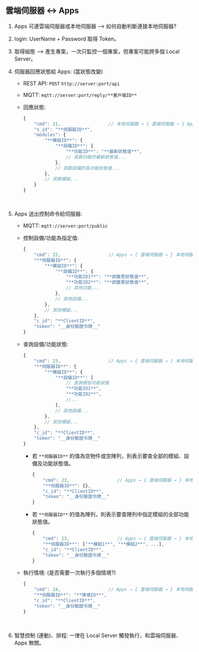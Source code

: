 雲端伺服器 ↔ Apps
---

1. Apps 可連雲端伺服器或本地伺服器 --> 如何自動判斷連接本地伺服器?

1. login: UserName + Password 取得 Token。

1. 取得組態 --> 產生專案，一次只監控一個專案，但專案可能跨多個 Local Server。

1. 伺服器回應狀態給 Apps: (當狀態改變)
    * REST API: `POST` `http://server:port/api`

    * MQTT: `mqtt://server:port/reply/**客戶端ID**`

    * 回應狀態:
        ```js
        {
            "cmd": 21,                  // 本地伺服器 → { 雲端伺服器 → } Apps
            "s_id": "**伺服器ID**",
            "modules": {
                "**模組ID**": {
                    "**設備ID**": {
                        "**功能ID**": "**最新狀態值**",
                        // 其餘功能的最新狀態值...
                    },
                    // 其餘設備的各功能狀態值...
                },
                // 其餘模組...
            }
        }
        ```
        <br>

1. Apps 送出控制命令給伺服器:
    * MQTT: `mqtt://server:port/public`

    * 控制設備/功能為指定值:
        ```js
        {
            "cmd": 22,                  // Apps → { 雲端伺服器 → } 本地伺服器
            "**伺服器ID**": {
                "**模組ID**": {
                    "**設備ID**": {
                        "**功能ID1**": "**欲變更狀態值**",
                        "**功能ID2**": "**欲變更狀態值**",
                        // 其他功能...
                    },
                    // 其他設備...
                },
                // 其他模組...
            },
            "c_id": "**ClientID**",
            "token": "__身份驗證令牌__"
        }
        ```

    * 查詢設備/功能狀態:
        ```js
        {
            "cmd": 23,                  // Apps → { 雲端伺服器 → } 本地伺服器
            "**伺服器ID**": {
                "**模組ID**": {
                    "**設備ID**": [
                        // 查詢那些功能狀態
                        "**功能ID1**",
                        "**功能ID2**",
                        //...
                    ],
                    // 其他設備...
                },
                // 其他模組...
            },
            "c_id": "**ClientID**",
            "token": "__身份驗證令牌__"
        }
        ```

        * 若 `**伺服器ID**` 的值為空物件或空陣列，則表示要查全部的模組、設備及功能狀態值。
            ```js
            {
                "cmd": 23,                  // Apps → { 雲端伺服器 → } 本地伺服器
                "**伺服器ID**": {},
                "c_id": "**ClientID**",
                "token": "__身份驗證令牌__"
            }
            ```

        * 若 `**伺服器ID**` 的值為陣列，則表示要查陣列中指定模組的全部功能狀態值。
            ```js
            {
                "cmd": 23,                  // Apps → { 雲端伺服器 → } 本地伺服器
                "**伺服器ID**": ["**模組1**", "**模組2**", ...],
                "c_id": "**ClientID**",
                "token": "__身份驗證令牌__"
            }
            ```

    * 執行情境: (是否需要一次執行多個情境?)
        ```js
        {
            "cmd": 24,                  // Apps → { 雲端伺服器 → } 本地伺服器
            "**伺服器ID**": "**情境ID**",
            "c_id": "**ClientID**",
            "token": "__身份驗證令牌__"
        }
        ```
        <br>

1. 智慧控制 (連動)、排程: 一律在 Local Server 觸發執行，和雲端伺服器、Apps 無關。
